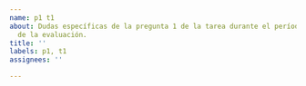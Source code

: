```yaml
---
name: p1 t1
about: Dudas específicas de la pregunta 1 de la tarea durante el período de resolución
  de la evaluación.
title: ''
labels: p1, t1
assignees: ''

---
```



